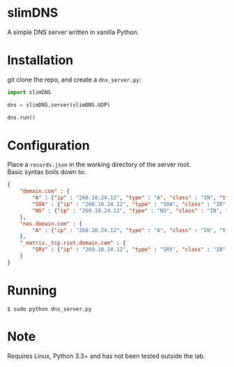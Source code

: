 # slimDNS

A simple DNS server written in vanilla Python.

# Installation

git clone the repo, and create a `dns_server.py`:

```py
import slimDNS

dns = slimDNS.server(slimDNS.UDP)

dns.run()
```

# Configuration

Place a `records.json` in the working directory of the server root.<br>
Basic syntax boils down to:<br>

```json
{
	"domain.com" : {
		"A" : {"ip" : "260.10.24.12", "type" : "A", "class" : "IN", "ttl" : 60},
		"SOA" : {"ip" : "260.10.24.12", "type" : "SOA", "class" : "IN", "ttl" : 60},
		"NS" : {"ip" : "260.10.24.12", "type" : "NS", "class" : "IN", "ttl" : 60, "priority" : 10, "port" : 8448, "target" : "domain.com"}
	},
	"nas.domain.com" : {
		"A" : {"ip" : "260.10.24.12", "type" : "A", "class" : "IN", "ttl" : 60}
	},
	"_matrix._tcp.riot.domain.com" : {
		"SRV" : {"ip" : "260.10.24.12", "type" : "SRV", "class" : "IN", "ttl" : 60, "priority" : 10, "port" : 8448, "target" : "nas.domain.com"}
	}
}
```

# Running

    $ sudo python dns_server.py

# Note

Requires Linux, Python 3.3+ and has not been tested outside the lab.